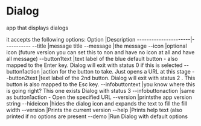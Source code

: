 # Dialog
app that displays dialogs

it accepts the following options:
Option                |Description
----------------------|-----------
--title             |message title
--message           |the message
--icon              |optional icon (future version you can set this to non and have no icon at all and have all message)
--button1text       |text label of the blue default button - also mapped to the Enter key. Dialog will exit with status 0 if this is selected
--button1action     |action for the button to take. Just opens a URL at this stage
--button2text       |text label of the 2nd button. Dialog will exit with status 2 . This button is also mapped to the Esc key.
--infobuttontext    |you know where this is going right? This one exists Dialog with status 3
--infobuttonaction  |same as button1action - Open the specified URL
--version           |printsthe app version string
--hideicon          |hides the dialog icon and expands the text to fill the fill width
--version           |Prints the current version
--help              |Prints help text (also printed if no options are present
--demo              |Run Dialog with default options
